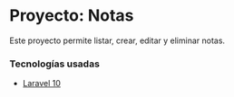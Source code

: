 # Proyecto: Notas

Este proyecto permite listar, crear, editar y eliminar notas.

### Tecnologías usadas

- [Laravel 10](https://laravel.com/docs/10.x)

